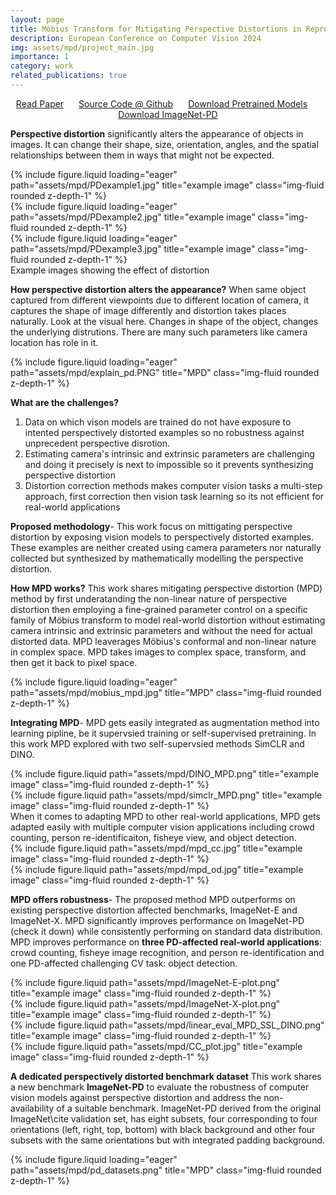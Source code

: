 ```yaml
---
layout: page
title: Möbius Transform for Mitigating Perspective Distortions in Representation Learning
description: European Conference on Computer Vision 2024
img: assets/mpd/project_main.jpg
importance: 1
category: work
related_publications: true
---
```

<p align="center">
    <a href="https://arxiv.org/pdf/2405.02296" style="margin-right: 20px;">Read Paper</a>
    <a href="https://github.com/prakashchhipa/MPD" style="margin-right: 20px;">Source Code @ Github</a>
    <a href="https://huggingface.co/prakashchhipa/MPD_SSL" style="margin-right: 20px;">Download Pretrained Models</a>
    <a href="https://huggingface.co/datasets/prakashchhipa/ImageNet-PD">Download ImageNet-PD</a>
</p>


**Perspective distortion** significantly alters the appearance of objects in images. It can change their shape, size, orientation, angles, and the spatial relationships between them in ways that might not be expected.
<div class="row">
    <div class="col-sm mt-3 mt-md-0">
        {% include figure.liquid loading="eager" path="assets/mpd/PDexample1.jpg" title="example image" class="img-fluid rounded z-depth-1" %}
    </div>
    <div class="col-sm mt-3 mt-md-0">
        {% include figure.liquid loading="eager" path="assets/mpd/PDexample2.jpg" title="example image" class="img-fluid rounded z-depth-1" %}
    </div>
    <div class="col-sm mt-3 mt-md-0">
        {% include figure.liquid loading="eager" path="assets/mpd/PDexample3.jpg" title="example image" class="img-fluid rounded z-depth-1" %}
    </div>
</div>
<div class="caption">
    Example images showing the effect of distortion 
</div>

**How perspective distortion alters the appearance?** When same object captured from different viewpoints due to different location of camera, it captures the shape of image differently and distortion takes places naturally. Look at the visual here. Changes in shape of the object, changes the underlying distrutions. There are many such parameters like camera location has role in it.

<div class="row">
    <div class="col-sm mt-3 mt-md-0">
        {% include figure.liquid loading="eager" path="assets/mpd/explain_pd.PNG" title="MPD" class="img-fluid rounded z-depth-1" %}
    </div>
</div>

**What are the challenges?** 
1. Data on which vison models are trained do not have exposure to intented perspectively distorted examples so no robustness against unprecedent perspective disrotion.
2. Estimating camera's intrinsic and extrinsic parameters are challenging and doing it precisely is next to impossible so it prevents synthesizing perspective distortion
3. Distortion correction methods makes computer vision tasks a multi-step approach, first correction then vision task learning so its not efficient for real-world applications
   
**Proposed methodology**- This work focus on mittigating perspective distortion by exposing vision models to perspectively distorted examples. These examples are neither created using camera parameters nor naturally collected but synthesized by mathematically modelling the perspective distortion.

**How MPD works?** This work shares mitigating perspective distortion (MPD) method by first underatanding the non-linear nature of perspective distortion then employing a fine-grained parameter control on a specific family of Möbius transform to model real-world distortion without estimating camera intrinsic and extrinsic parameters and without the need for actual distorted data. MPD leaverages Möbius's conformal and non-linear nature in complex space. MPD takes images to complex space, transform, and then get it back to pixel space.
<div class="row">
    <div class="col-sm mt-3 mt-md-0">
        {% include figure.liquid loading="eager" path="assets/mpd/mobius_mpd.jpg" title="MPD" class="img-fluid rounded z-depth-1" %}
    </div>
</div>

**Integrating MPD**- MPD gets easily integrated as augmentation method into learning pipline, be it supervsied training or self-supervised pretraining. In this work MPD explored with two self-supervsied methods SimCLR and DINO.
<div class="row justify-content-sm-center">
    <div class="col-sm-6 mt-3 mt-md-0">
        {% include figure.liquid path="assets/mpd/DINO_MPD.png" title="example image" class="img-fluid rounded z-depth-1" %}
    </div>
    <div class="col-sm-6 mt-3 mt-md-0">
        {% include figure.liquid path="assets/mpd/simclr_MPD.png" title="example image" class="img-fluid rounded z-depth-1" %}
    </div>
</div>
When it comes to adapting MPD to other real-world applications, MPD gets adapted easily with multiple computer vision applications including crowd counting, person re-identificaiton, fisheye view, and object detection.
<div class="row justify-content-sm-center">
    <div class="col-sm mt-3 mt-md-0">
        {% include figure.liquid path="assets/mpd/mpd_cc.jpg" title="example image" class="img-fluid rounded z-depth-1" %}
    </div>
    <div class="col-sm mt-3 mt-md-0">
        {% include figure.liquid path="assets/mpd/mpd_od.jpg" title="example image" class="img-fluid rounded z-depth-1" %}
    </div>
</div>

**MPD offers robustness**- The proposed method MPD outperforms on existing perspective distortion affected benchmarks, ImageNet-E and ImageNet-X. MPD significantly improves performance on ImageNet-PD (check it down) while consistently performing on standard data distribution. MPD improves performance on **three PD-affected real-world applications**: crowd counting, fisheye image recognition, and person re-identification and one PD-affected challenging CV task: object detection.
<div class="row justify-content-sm-center">
    <div class="col-sm-6 mt-3 mt-md-0">
        {% include figure.liquid path="assets/mpd/ImageNet-E-plot.png" title="example image" class="img-fluid rounded z-depth-1" %}
    </div>
    <div class="col-sm-6 mt-3 mt-md-0">
        {% include figure.liquid path="assets/mpd/ImageNet-X-plot.png" title="example image" class="img-fluid rounded z-depth-1" %}
    </div>
</div>
<div class="row justify-content-sm-center">
    <div class="col-sm-6 mt-3 mt-md-0">
        {% include figure.liquid path="assets/mpd/linear_eval_MPD_SSL_DINO.png" title="example image" class="img-fluid rounded z-depth-1" %}
    </div>
    <div class="col-sm-6 mt-3 mt-md-0">
        {% include figure.liquid path="assets/mpd/CC_plot.jpg" title="example image" class="img-fluid rounded z-depth-1" %}
    </div>
</div>


**A dedicated perspectively distorted benchmark dataset** This work shares a new benchmark **ImageNet-PD**  to evaluate the robustness of computer vision models against perspective distortion and address the non-availability of a suitable benchmark. ImageNet-PD derived from the original ImageNet\cite validation set, has eight subsets, four corresponding to four orientations (left, right, top, bottom) with black background and other four subsets with the same orientations but with integrated padding background. 

<div class="row">
    <div class="col-sm mt-3 mt-md-0">
        {% include figure.liquid loading="eager" path="assets/mpd/pd_datasets.png" title="MPD" class="img-fluid rounded z-depth-1" %}
    </div>
</div>
